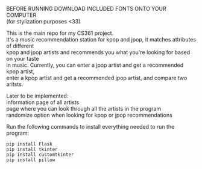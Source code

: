 BEFORE RUNNING DOWNLOAD INCLUDED FONTS ONTO YOUR COMPUTER<br>
(for stylization purposes <33)<br>

This is the main repo for my CS361 project.<br>
It's a music recommendation station for kpop and jpop, it matches attributes of different<br>
kpop and jpop artists and recommends you what you're looking for based on your taste<br>
in music. Currently, you can enter a jpop artist and get a recommended kpop artist,<br>
enter a kpop artist and get a recommended jpop artist, and compare two aritsts.<br>

Later to be implemented:<br>
   information page of all artists<br>
   page where you can look through all the artists in the program<br>
   randomize option when looking for kpop or jpop recommendations<br>

Run the following commands to install everything needed to run the program:<br>
```
pip install Flask
pip install tkinter
pip install customtkinter
pip install pillow
```
